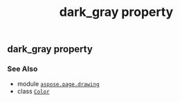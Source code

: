 ﻿---
title: dark_gray property
second_title: Aspose.Page for Python via .NET API References
description: 
type: docs
weight: 370
url: /python-net/aspose.page.drawing/color/dark_gray/
is_root: false
---

## dark_gray property


### See Also
* module [`aspose.page.drawing`](../../)
* class [`Color`](/page/python-net/aspose.page.drawing/color)
